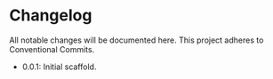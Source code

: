 # Changelog
All notable changes will be documented here. This project adheres to Conventional Commits.
- 0.0.1: Initial scaffold.

